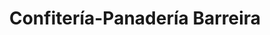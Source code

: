 ---
title: "Confitería-Panadería Barreira"
url: /a-fonsagrada/confiteria-panaderia-barreira/
shop: panadería
---